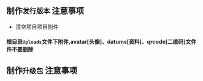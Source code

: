 ## 制作`发行版本` 注意事项
- 清空项目项目附件
#### 根目录`Uploads`文件下附件,avatar[头像]、datums[资料]、qrcode[二维码]文件件不要删除

## 制作`升级包` 注意事项